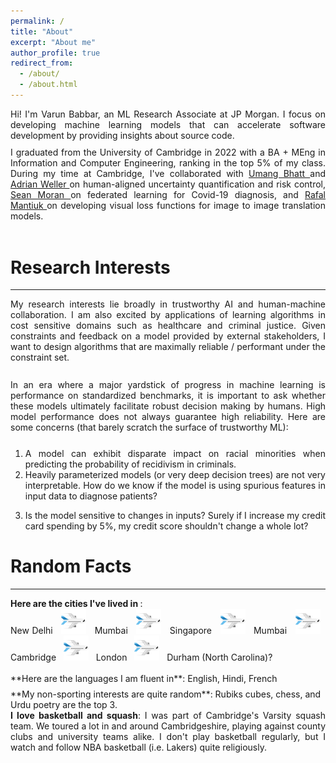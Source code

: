```yaml
---
permalink: /
title: "About"
excerpt: "About me"
author_profile: true
redirect_from: 
  - /about/
  - /about.html
---
```

<div style="text-align: justify">
Hi! I'm Varun Babbar, an ML Research Associate at JP Morgan. I focus on developing machine learning models that can accelerate software development by providing insights about source code.
<!-- 
Here, I've deployed a weakly supervised learning model for providing code insights to developers and worked on a research project involving parameter-pruning of deep learning models. -->
<!-- Here, I also founded an interpretable ML reading group that focuses on knowledge sharing through talks and paper discussions.  -->

</div>
<div style="line-height:75%;">
    <br>
</div>
<div style="text-align: justify"> 
I graduated from the University of Cambridge in 2022 with a BA + MEng in Information and Computer Engineering, ranking in the top 5% of my class. During my time at Cambridge, I've collaborated with <a href='https://umangsbhatt.github.io/'> Umang Bhatt </a> and <a href='https://mlg.eng.cam.ac.uk/adrian/'> Adrian Weller </a> on human-aligned uncertainty quantification and risk control, <a href='https://sjmoran.github.io/'> Sean Moran </a> on federated learning for Covid-19 diagnosis, and <a href='https://www.cl.cam.ac.uk/~rkm38/'> Rafal Mantiuk </a> on developing visual loss functions for image to image translation models. 
<br>
<br>
</div>

Research Interests
======
------
<div style="text-align: justify"> 

My research interests lie broadly in trustworthy AI and human-machine collaboration. I am also excited by applications of learning algorithms in cost sensitive domains such as healthcare and criminal justice. Given constraints and feedback on a model provided by external stakeholders, I want to design algorithms that are maximally reliable / performant under the constraint set.
</div>
<div style="line-height:90%;">
    <br>
</div>
<div style="text-align: justify"> 
In an era where a major yardstick of progress in machine learning is performance on standardized benchmarks, it is important to ask whether these models ultimately facilitate robust decision making by humans. High model performance does not always guarantee high reliability. Here are some concerns (that barely scratch the surface of trustworthy ML):
</div> 
<div style="line-height:80%;">
    <br>
</div>

1. <div style="text-align: justify"> A model can exhibit disparate impact on racial minorities when predicting the probability of recidivism in criminals. </div>
2. <div style="text-align: justify"> Heavily parameterized models (or very deep decision trees) are not very interpretable. How do we know if the model is using spurious features in input data to diagnose patients? </div>
<!-- To this end, a lot of [research]() is being done on developing explanation methods for vision and language applications that are fair, robust, and have high fidelity.  -->
3. <div style="text-align: justify"> Is the model sensitive to changes in inputs? Surely if I increase my credit card spending by 5%, my credit score shouldn't change a whole lot? </div>

Random Facts
======
------
<div style="text-align: justify"> <b> Here are the cities I've lived in </b>: <br> New Delhi &nbsp; <img src="files/plane.png" width="40" height="40"> &nbsp; Mumbai &nbsp; <img src="files/plane.png" width="40" height="40"> &nbsp; Singapore &nbsp; <img src="files/plane.png" width="40" height="40"> &nbsp; Mumbai &nbsp; <img src="files/plane.png" width="40" height="40"> &nbsp; Cambridge &nbsp; <img src="files/plane.png" width="40" height="40"> &nbsp; London &nbsp; <img src="files/plane.png" width="40" height="40"> &nbsp; Durham (North Carolina)? </div>
<br>
**Here are the languages I am fluent in**: English, Hindi, French
<div style="line-height:60%;">
    <br>
</div>
**My non-sporting interests are quite random**: Rubiks cubes, chess, and Urdu poetry are the top 3.
<br>
<div style="text-align: justify"> <b> I love basketball and squash</b>: I was part of Cambridge's Varsity squash team. We toured a lot in and around Cambridgeshire, playing against county clubs and university teams alike. I don't play basketball regularly, but I watch and follow NBA basketball (i.e. Lakers) quite religiously. </div>


<!-- Create content & metadata
------
For site content, there is one markdown file for each type of content, which are stored in directories like _publications, _talks, _posts, _teaching, or _pages. For example, each talk is a markdown file in the [_talks directory](https://github.com/academicpages/academicpages.github.io/tree/master/_talks). At the top of each markdown file is structured data in YAML about the talk, which the theme will parse to do lots of cool stuff. The same structured data about a talk is used to generate the list of talks on the [Talks page](https://academicpages.github.io/talks), each [individual page](https://academicpages.github.io/talks/2012-03-01-talk-1) for specific talks, the talks section for the [CV page](https://academicpages.github.io/cv), and the [map of places you've given a talk](https://academicpages.github.io/talkmap.html) (if you run this [python file](https://github.com/academicpages/academicpages.github.io/blob/master/talkmap.py) or [Jupyter notebook](https://github.com/academicpages/academicpages.github.io/blob/master/talkmap.ipynb), which creates the HTML for the map based on the contents of the _talks directory).

<!-- **Markdown generator**

I have also created [a set of Jupyter notebooks](https://github.com/academicpages/academicpages.github.io/tree/master/markdown_generator
) that converts a CSV containing structured data about talks or presentations into individual markdown files that will be properly formatted for the academicpages template. The sample CSVs in that directory are the ones I used to create my own personal website at stuartgeiger.com. My usual workflow is that I keep a spreadsheet of my publications and talks, then run the code in these notebooks to generate the markdown files, then commit and push them to the GitHub repository.

How to edit your site's GitHub repository
------
Many people use a git client to create files on their local computer and then push them to GitHub's servers. If you are not familiar with git, you can directly edit these configuration and markdown files directly in the github.com interface. Navigate to a file (like [this one](https://github.com/academicpages/academicpages.github.io/blob/master/_talks/2012-03-01-talk-1.md) and click the pencil icon in the top right of the content preview (to the right of the "Raw | Blame | History" buttons). You can delete a file by clicking the trashcan icon to the right of the pencil icon. You can also create new files or upload files by navigating to a directory and clicking the "Create new file" or "Upload files" buttons. 

Example: editing a markdown file for a talk
![Editing a markdown file for a talk](/images/editing-talk.png)

For more info
------
More info about configuring academicpages can be found in [the guide](https://academicpages.github.io/markdown/). The [guides for the Minimal Mistakes theme](https://mmistakes.github.io/minimal-mistakes/docs/configuration/) (which this theme was forked from) might also be helpful. -->
